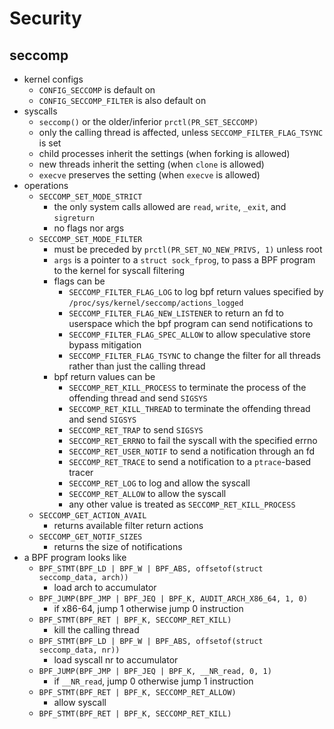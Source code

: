 Security
========

## seccomp

- kernel configs
  - `CONFIG_SECCOMP` is default on
  - `CONFIG_SECCOMP_FILTER` is also default on
- syscalls
  - `seccomp()` or the older/inferior `prctl(PR_SET_SECCOMP)`
  - only the calling thread is affected, unless `SECCOMP_FILTER_FLAG_TSYNC` is
    set
  - child processes inherit the settings (when forking is allowed)
  - new threads inherit the setting (when `clone` is allowed)
  - `execve` preserves the setting (when `execve` is allowed)
- operations
  - `SECCOMP_SET_MODE_STRICT`
    - the only system calls allowed are `read`, `write`, `_exit`, and
      `sigreturn`
    - no flags nor args
  - `SECCOMP_SET_MODE_FILTER`
    - must be preceded by `prctl(PR_SET_NO_NEW_PRIVS, 1)` unless root
    - `args` is a pointer to a `struct sock_fprog`, to pass a BPF program to
      the kernel for syscall filtering
    - flags can be
      - `SECCOMP_FILTER_FLAG_LOG` to log bpf return values specified by
        `/proc/sys/kernel/seccomp/actions_logged`
      - `SECCOMP_FILTER_FLAG_NEW_LISTENER` to return an fd to userspace which
        the bpf program can send notifications to
      - `SECCOMP_FILTER_FLAG_SPEC_ALLOW` to allow speculative store bypass
        mitigation
      - `SECCOMP_FILTER_FLAG_TSYNC` to change the filter for all threads
        rather than just the calling thread
    - bpf return values can be
      - `SECCOMP_RET_KILL_PROCESS` to terminate the process of the offending
        thread and send `SIGSYS`
      - `SECCOMP_RET_KILL_THREAD` to terminate the offending thread and send
        `SIGSYS`
      - `SECCOMP_RET_TRAP` to send `SIGSYS`
      - `SECCOMP_RET_ERRNO` to fail the syscall with the specified errno
      - `SECCOMP_RET_USER_NOTIF` to send a notification through an fd
      - `SECCOMP_RET_TRACE` to send  a notification to a `ptrace`-based tracer
      - `SECCOMP_RET_LOG` to log and allow the syscall
      - `SECCOMP_RET_ALLOW` to allow the syscall
      - any other value is treated as `SECCOMP_RET_KILL_PROCESS`
  - `SECCOMP_GET_ACTION_AVAIL`
    - returns available filter return actions
  - `SECCOMP_GET_NOTIF_SIZES`
    - returns the size of notifications
- a BPF program looks like
  - `BPF_STMT(BPF_LD | BPF_W | BPF_ABS, offsetof(struct seccomp_data, arch))`
    - load arch to accumulator
  - `BPF_JUMP(BPF_JMP | BPF_JEQ | BPF_K, AUDIT_ARCH_X86_64, 1, 0)`
    - if x86-64, jump 1 otherwise jump 0 instruction
  - `BPF_STMT(BPF_RET | BPF_K, SECCOMP_RET_KILL)`
    - kill the calling thread
  - `BPF_STMT(BPF_LD | BPF_W | BPF_ABS, offsetof(struct seccomp_data, nr))`
    - load syscall nr to accumulator
  - `BPF_JUMP(BPF_JMP | BPF_JEQ | BPF_K, __NR_read, 0, 1)`
    - if `__NR_read`, jump 0 otherwise jump 1 instruction
  - `BPF_STMT(BPF_RET | BPF_K, SECCOMP_RET_ALLOW)`
    - allow syscall
  - `BPF_STMT(BPF_RET | BPF_K, SECCOMP_RET_KILL)`
